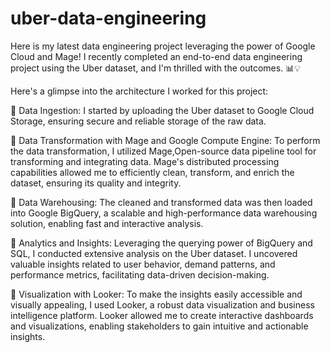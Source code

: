 # uber-data-engineering
Here is my latest data engineering project leveraging the power of Google Cloud and Mage!
I recently completed an end-to-end data engineering project using the Uber dataset, and I'm thrilled with the outcomes. 📊💡

Here's a glimpse into the architecture I worked for this project:

📌 Data Ingestion: I started by uploading the Uber dataset to Google Cloud Storage, ensuring secure and reliable storage of the raw data.

📌 Data Transformation with Mage and Google Compute Engine: To perform the data transformation, I utilized Mage,Open-source data pipeline tool for transforming and integrating data. Mage's distributed processing capabilities allowed me to efficiently clean, transform, and enrich the dataset, ensuring its quality and integrity.

📌 Data Warehousing: The cleaned and transformed data was then loaded into Google BigQuery, a scalable and high-performance data warehousing solution, enabling fast and interactive analysis.

📌 Analytics and Insights: Leveraging the querying power of BigQuery and SQL, I conducted extensive analysis on the Uber dataset. I uncovered valuable insights related to user behavior, demand patterns, and performance metrics, facilitating data-driven decision-making.

📌 Visualization with Looker: To make the insights easily accessible and visually appealing, I used Looker, a robust data visualization and business intelligence platform. Looker allowed me to create interactive dashboards and visualizations, enabling stakeholders to gain intuitive and actionable insights.
